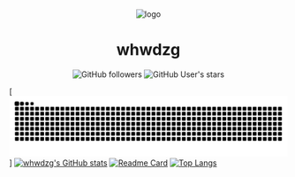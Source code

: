 <div align="center">
    <img align="center" src="https://avatars.githubusercontent.com/u/91038761?v=4" alt="logo" width="200">
    <h1 align="center">whwdzg</h1>
    </p>
    <img alt="GitHub followers" src="https://img.shields.io/github/followers/whwdzg">
    <img alt="GitHub User's stars" src="https://img.shields.io/github/stars/whwdzg">
    </br>
</div>

[![Github Snake](https://raw.githubusercontent.com/whwdzg/whwdzg/output/github-contribution-grid-snake.svg)]
[![whwdzg's GitHub stats](https://github-readme-stats.vercel.app/api?username=whwdzg)](https://github.com/anuraghazra/github-readme-stats)
[![Readme Card](https://github-readme-stats.vercel.app/api/pin/?username=whwdzg&repo=whwdzg.github.io)](https://github.com/anuraghazra/github-readme-stats)
[![Top Langs](https://github-readme-stats.vercel.app/api/top-langs/?username=whwdzg)](https://github.com/anuraghazra/github-readme-stats)
